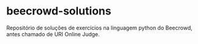 # beecrowd-solutions
Repositório de soluções de exercícios na linguagem python do Beecrowd, antes chamado de URI Online Judge.
